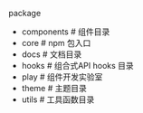 package
 - components # 组件目录
 - core # npm 包入口
 - docs # 文档目录
 - hooks # 组合式API hooks 目录
 - play # 组件开发实验室
 - theme # 主题目录
 - utils # 工具函数目录